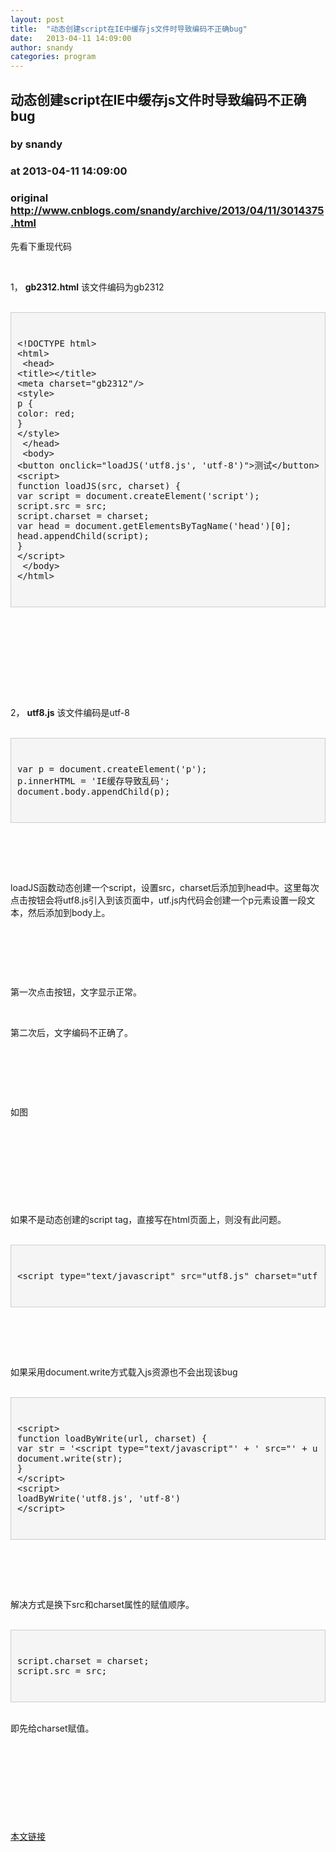 ```yaml
---
layout: post
title:  "动态创建script在IE中缓存js文件时导致编码不正确bug"
date:   2013-04-11 14:09:00
author: snandy
categories: program
---
```


## 动态创建script在IE中缓存js文件时导致编码不正确bug
### by snandy
### at 2013-04-11 14:09:00
### original <http://www.cnblogs.com/snandy/archive/2013/04/11/3014375.html>

<p>先看下重现代码</p><br><p>1， <strong>gb2312.html</strong> 该文件编码为gb2312</p><br><div style="background-color:#f5f5f5;border:1px solid #cccccc;padding:10px"><br><pre>&lt;!DOCTYPE html&gt;<br>&lt;html&gt;<br> &lt;head&gt;<br>&lt;title&gt;&lt;/title&gt;<br>&lt;meta charset=&quot;gb2312&quot;/&gt;<br>&lt;style&gt;<br>p {<br>color: red;<br>}<br>&lt;/style&gt;<br> &lt;/head&gt;<br> &lt;body&gt;<br>&lt;button onclick=&quot;loadJS(&#39;utf8.js&#39;, &#39;utf-8&#39;)&quot;&gt;测试&lt;/button&gt;<br>&lt;script&gt;<br>function loadJS(src, charset) {<br>var script = document.createElement('script');<br>script.src = src;<br>script.charset = charset;<br>var head = document.getElementsByTagName('head')[0];<br>head.appendChild(script);<br>}<br>&lt;/script&gt;<br> &lt;/body&gt;<br>&lt;/html&gt;<br></pre><br></div><br><p>　　</p><br><p> </p><br><p>2， <strong>utf8.js</strong> 该文件编码是utf-8</p><br><div style="background-color:#f5f5f5;border:1px solid #cccccc;padding:10px"><br><pre>var p = document.createElement('p');<br>p.innerHTML = 'IE缓存导致乱码';<br>document.body.appendChild(p);<br></pre><br></div><br><p> </p><br><p>loadJS函数动态创建一个script，设置src，charset后添加到head中。这里每次点击按钮会将utf8.js引入到该页面中，utf.js内代码会创建一个p元素设置一段文本，然后添加到body上。</p><br><p> </p><br><p>第一次点击按钮，文字显示正常。</p><br><p>第二次后，文字编码不正确了。</p><br><p> </p><br><p>如图</p><br><p><img src="http://images.cnitblog.com/blog/114013/201304/11140342-144c46db956b48b9bec2f00a5b0702df.png" alt=""></p><br><p> </p><br><p>如果不是动态创建的script tag，直接写在html页面上，则没有此问题。</p><br><div style="background-color:#f5f5f5;border:1px solid #cccccc;padding:10px"><br><pre>&lt;script type=&quot;text/javascript&quot; src=&quot;utf8.js&quot; charset=&quot;utf-8&quot;&gt;&lt;/script&gt;<br></pre><br></div><br><p> </p><br><p>如果采用document.write方式载入js资源也不会出现该bug</p><br><div style="background-color:#f5f5f5;border:1px solid #cccccc;padding:10px"><br><pre>&lt;script&gt;<br>function loadByWrite(url, charset) {<br>var str = &#39;&lt;script type=&quot;text/javascript&quot;&#39; + &#39; src=&quot;&#39; + url + &#39;&quot; charset=&quot;&#39; + charset + &#39;&quot;&gt;&lt;&#39; + &#39;/script&gt;&#39;;<br>document.write(str);<br>}<br>&lt;/script&gt;<br>&lt;script&gt;<br>loadByWrite('utf8.js', 'utf-8')<br>&lt;/script&gt;<br></pre><br></div><br><p> </p><br><p>解决方式是换下src和charset属性的赋值顺序。</p><br><div style="background-color:#f5f5f5;border:1px solid #cccccc;padding:10px"><br><pre>script.charset = charset;<br>script.src = src;<br></pre><br></div><br><p>即先给charset赋值。</p><br><p> </p><br><p> </p><img src="http://www.cnblogs.com/snandy/aggbug/3014375.html?type=1" width="1" height="1" alt=""><p><a href="http://www.cnblogs.com/snandy/archive/2013/04/11/3014375.html">本文链接</a></p>